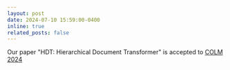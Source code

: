 ```yaml
---
layout: post
date: 2024-07-10 15:59:00-0400
inline: true
related_posts: false
---
```


Our paper "HDT: Hierarchical Document Transformer" is accepted to [COLM 2024](https://colmweb.org/index.html)
